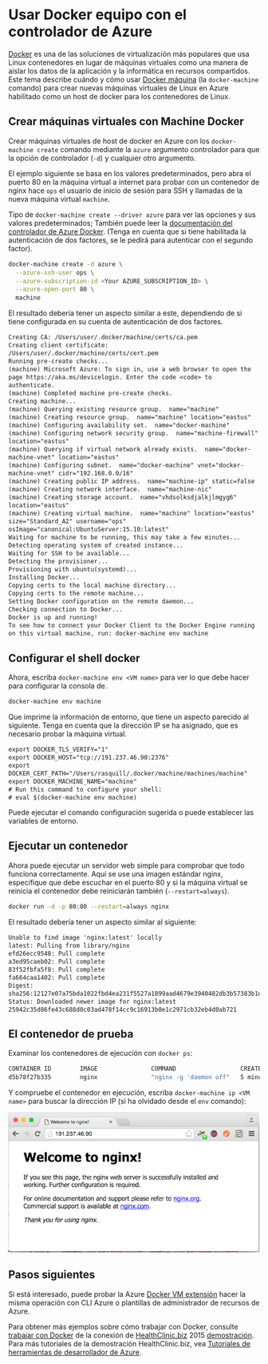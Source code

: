 <properties
    pageTitle="Crear hosts Docker en Azure con Machine Docker | Microsoft Azure"
    description="Describe el uso de la máquina Docker crear hosts docker en Azure."
    services="virtual-machines-linux"
    documentationCenter=""
    authors="squillace"
    manager="timlt"
    editor="tysonn"/>

<tags
    ms.service="virtual-machines-linux"
    ms.devlang="multiple"
    ms.topic="article"
    ms.tgt_pltfrm="vm-linux"
    ms.workload="infrastructure-services"
    ms.date="07/22/2016"
    ms.author="rasquill"/>

# <a name="use-docker-machine-with-the-azure-driver"></a>Usar Docker equipo con el controlador de Azure

[Docker](https://www.docker.com/) es una de las soluciones de virtualización más populares que usa Linux contenedores en lugar de máquinas virtuales como una manera de aislar los datos de la aplicación y la informática en recursos compartidos. Este tema describe cuándo y cómo usar [Docker máquina](https://docs.docker.com/machine/) (la `docker-machine` comando) para crear nuevas máquinas virtuales de Linux en Azure habilitado como un host de docker para los contenedores de Linux.


## <a name="create-vms-with-docker-machine"></a>Crear máquinas virtuales con Machine Docker

Crear máquinas virtuales de host de docker en Azure con los `docker-machine create` comando mediante la `azure` argumento controlador para que la opción de controlador (`-d`) y cualquier otro argumento. 

El ejemplo siguiente se basa en los valores predeterminados, pero abra el puerto 80 en la máquina virtual a internet para probar con un contenedor de nginx hace `ops` el usuario de inicio de sesión para SSH y llamadas de la nueva máquina virtual `machine`. 

Tipo de `docker-machine create --driver azure` para ver las opciones y sus valores predeterminados; También puede leer la [documentación del controlador de Azure Docker](https://docs.docker.com/machine/drivers/azure/). (Tenga en cuenta que si tiene habilitada la autenticación de dos factores, se le pedirá para autenticar con el segundo factor).

```bash
docker-machine create -d azure \
  --azure-ssh-user ops \
  --azure-subscription-id <Your AZURE_SUBSCRIPTION_ID> \
  --azure-open-port 80 \
  machine
```

El resultado debería tener un aspecto similar a este, dependiendo de si tiene configurada en su cuenta de autenticación de dos factores.

```
Creating CA: /Users/user/.docker/machine/certs/ca.pem
Creating client certificate: /Users/user/.docker/machine/certs/cert.pem
Running pre-create checks...
(machine) Microsoft Azure: To sign in, use a web browser to open the page https://aka.ms/devicelogin. Enter the code <code> to authenticate.
(machine) Completed machine pre-create checks.
Creating machine...
(machine) Querying existing resource group.  name="machine"
(machine) Creating resource group.  name="machine" location="eastus"
(machine) Configuring availability set.  name="docker-machine"
(machine) Configuring network security group.  name="machine-firewall" location="eastus"
(machine) Querying if virtual network already exists.  name="docker-machine-vnet" location="eastus"
(machine) Configuring subnet.  name="docker-machine" vnet="docker-machine-vnet" cidr="192.168.0.0/16"
(machine) Creating public IP address.  name="machine-ip" static=false
(machine) Creating network interface.  name="machine-nic"
(machine) Creating storage account.  name="vhdsolksdjalkjlmgyg6" location="eastus"
(machine) Creating virtual machine.  name="machine" location="eastus" size="Standard_A2" username="ops" osImage="canonical:UbuntuServer:15.10:latest"
Waiting for machine to be running, this may take a few minutes...
Detecting operating system of created instance...
Waiting for SSH to be available...
Detecting the provisioner...
Provisioning with ubuntu(systemd)...
Installing Docker...
Copying certs to the local machine directory...
Copying certs to the remote machine...
Setting Docker configuration on the remote daemon...
Checking connection to Docker...
Docker is up and running!
To see how to connect your Docker Client to the Docker Engine running on this virtual machine, run: docker-machine env machine
```

## <a name="configure-your-docker-shell"></a>Configurar el shell docker

Ahora, escriba `docker-machine env <VM name>` para ver lo que debe hacer para configurar la consola de. 

```bash
docker-machine env machine
```

Que imprime la información de entorno, que tiene un aspecto parecido al siguiente. Tenga en cuenta que la dirección IP se ha asignado, que es necesario probar la máquina virtual.

```
export DOCKER_TLS_VERIFY="1"
export DOCKER_HOST="tcp://191.237.46.90:2376"
export DOCKER_CERT_PATH="/Users/rasquill/.docker/machine/machines/machine"
export DOCKER_MACHINE_NAME="machine"
# Run this command to configure your shell:
# eval $(docker-machine env machine)
```

Puede ejecutar el comando configuración sugerida o puede establecer las variables de entorno. 

## <a name="run-a-container"></a>Ejecutar un contenedor

Ahora puede ejecutar un servidor web simple para comprobar que todo funciona correctamente. Aquí se use una imagen estándar nginx, especifique que debe escuchar en el puerto 80 y si la máquina virtual se reinicia el contenedor debe reiniciarán también (`--restart=always`). 

```bash
docker run -d -p 80:80 --restart=always nginx
```

El resultado debería tener un aspecto similar al siguiente:

```
Unable to find image 'nginx:latest' locally
latest: Pulling from library/nginx
efd26ecc9548: Pull complete
a3ed95caeb02: Pull complete
83f52fbfa5f8: Pull complete
fa664caa1402: Pull complete
Digest: sha256:12127e07a75bda1022fbd4ea231f5527a1899aad4679e3940482db3b57383b1d
Status: Downloaded newer image for nginx:latest
25942c35d86fe43c688d0c03ad478f14cc9c16913b0e1c2971cb32eb4d0ab721
```

## <a name="test-the-container"></a>El contenedor de prueba

Examinar los contenedores de ejecución con `docker ps`:

```bash
CONTAINER ID        IMAGE               COMMAND                  CREATED             STATUS              PORTS                         NAMES
d5b78f27b335        nginx               "nginx -g 'daemon off"   5 minutes ago       Up 5 minutes        0.0.0.0:80->80/tcp, 443/tcp   goofy_mahavira
```

Y compruebe el contenedor en ejecución, escriba `docker-machine ip <VM name>` para buscar la dirección IP (si ha olvidado desde el `env` comando):

![Ejecución de ngnix de contenedor](./media/virtual-machines-linux-docker-machine/nginxsuccess.png)

## <a name="next-steps"></a>Pasos siguientes

Si está interesado, puede probar la Azure [Docker VM extensión](virtual-machines-linux-dockerextension.md) hacer la misma operación con CLI Azure o plantillas de administrador de recursos de Azure. 

Para obtener más ejemplos sobre cómo trabajar con Docker, consulte [trabajar con Docker](https://github.com/Microsoft/HealthClinic.biz/wiki/Working-with-Docker) de la conexión de [HealthClinic.biz](https://github.com/Microsoft/HealthClinic.biz) 2015 [demostración](https://blogs.msdn.microsoft.com/visualstudio/2015/12/08/connectdemos-2015-healthclinic-biz/). Para más tutoriales de la demostración HealthClinic.biz, vea [Tutoriales de herramientas de desarrollador de Azure](https://github.com/Microsoft/HealthClinic.biz/wiki/Azure-Developer-Tools-Quickstarts).

